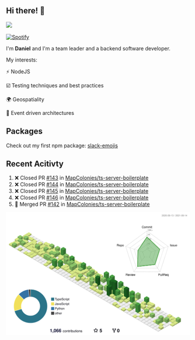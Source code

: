 ## Hi there! 👋

<p>
  <img src="https://github-readme-stats.vercel.app/api?username=syncush&theme=tokyonight">
</p>

[![Spotify](https://novatorem-rust.vercel.app/api/spotify)](https://open.spotify.com/user/syncush)

I'm **Daniel** and I'm a team leader and a backend software developer.

My interests:

⚡ NodeJS

☑️ Testing techniques and best practices

🌍 Geospatiality

🧠 Event driven architectures

## Packages
Check out my first npm package: [slack-emojis](https://www.npmjs.com/package/slack-emojis)

## Recent Acitivty
<!--START_SECTION:activity-->
1. ❌ Closed PR [#143](https://github.com/MapColonies/ts-server-boilerplate/pull/143) in [MapColonies/ts-server-boilerplate](https://github.com/MapColonies/ts-server-boilerplate)
2. ❌ Closed PR [#144](https://github.com/MapColonies/ts-server-boilerplate/pull/144) in [MapColonies/ts-server-boilerplate](https://github.com/MapColonies/ts-server-boilerplate)
3. ❌ Closed PR [#145](https://github.com/MapColonies/ts-server-boilerplate/pull/145) in [MapColonies/ts-server-boilerplate](https://github.com/MapColonies/ts-server-boilerplate)
4. ❌ Closed PR [#146](https://github.com/MapColonies/ts-server-boilerplate/pull/146) in [MapColonies/ts-server-boilerplate](https://github.com/MapColonies/ts-server-boilerplate)
5. 🎉 Merged PR [#142](https://github.com/MapColonies/ts-server-boilerplate/pull/142) in [MapColonies/ts-server-boilerplate](https://github.com/MapColonies/ts-server-boilerplate)
<!--END_SECTION:activity-->

![contrib](./profile-3d-contrib/profile-green-animate.svg)

